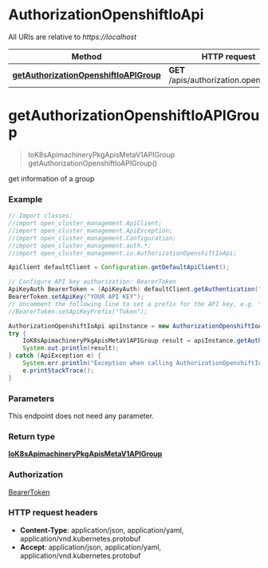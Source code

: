 # AuthorizationOpenshiftIoApi

All URIs are relative to *https://localhost*

Method | HTTP request | Description
------------- | ------------- | -------------
[**getAuthorizationOpenshiftIoAPIGroup**](AuthorizationOpenshiftIoApi.md#getAuthorizationOpenshiftIoAPIGroup) | **GET** /apis/authorization.openshift.io/ | 


<a name="getAuthorizationOpenshiftIoAPIGroup"></a>
# **getAuthorizationOpenshiftIoAPIGroup**
> IoK8sApimachineryPkgApisMetaV1APIGroup getAuthorizationOpenshiftIoAPIGroup()



get information of a group

### Example
```java
// Import classes:
//import open_cluster_management.ApiClient;
//import open_cluster_management.ApiException;
//import open_cluster_management.Configuration;
//import open_cluster_management.auth.*;
//import open_cluster_management.io.AuthorizationOpenshiftIoApi;

ApiClient defaultClient = Configuration.getDefaultApiClient();

// Configure API key authorization: BearerToken
ApiKeyAuth BearerToken = (ApiKeyAuth) defaultClient.getAuthentication("BearerToken");
BearerToken.setApiKey("YOUR API KEY");
// Uncomment the following line to set a prefix for the API key, e.g. "Token" (defaults to null)
//BearerToken.setApiKeyPrefix("Token");

AuthorizationOpenshiftIoApi apiInstance = new AuthorizationOpenshiftIoApi();
try {
    IoK8sApimachineryPkgApisMetaV1APIGroup result = apiInstance.getAuthorizationOpenshiftIoAPIGroup();
    System.out.println(result);
} catch (ApiException e) {
    System.err.println("Exception when calling AuthorizationOpenshiftIoApi#getAuthorizationOpenshiftIoAPIGroup");
    e.printStackTrace();
}
```

### Parameters
This endpoint does not need any parameter.

### Return type

[**IoK8sApimachineryPkgApisMetaV1APIGroup**](IoK8sApimachineryPkgApisMetaV1APIGroup.md)

### Authorization

[BearerToken](../README.md#BearerToken)

### HTTP request headers

 - **Content-Type**: application/json, application/yaml, application/vnd.kubernetes.protobuf
 - **Accept**: application/json, application/yaml, application/vnd.kubernetes.protobuf

